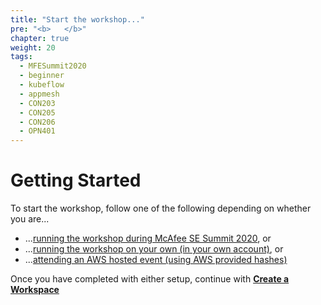 ```yaml
---
title: "Start the workshop..."
pre: "<b>   </b>"
chapter: true
weight: 20
tags:
  - MFESummit2020
  - beginner
  - kubeflow
  - appmesh
  - CON203
  - CON205
  - CON206
  - OPN401
---
```


# Getting Started
To start the workshop, follow one of the following depending on whether you are...

* ...[running the workshop during McAfee SE Summit 2020](tags/MFESummit2020/), or
* ...[running the workshop on your own (in your own account)](self_paced/), or
* ...[attending an AWS hosted event (using AWS provided hashes)](aws_event/)

Once you have completed with either setup, continue with [**Create a Workspace**](/020_prerequisites/workspace/)
